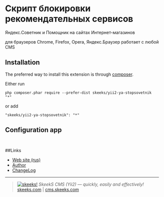 Скрипт блокировки рекомендательных сервисов 
===================================

Яндекс.Советник и Помощник на сайтах Интернет-магазинов

для браузеров Chrome, Firefox, Opera, Яндекс.Браузер
работает с любой CMS

Installation
------------

The preferred way to install this extension is through [composer](http://getcomposer.org/download/).

Either run

```
php composer.phar require --prefer-dist skeeks/yii2-ya-stopsovetnik "*"
```

or add

```
"skeeks/yii2-ya-stopsovetnik": "*"
```

Configuration app
----------


```php



```

##Links
* [Web site (rus)](https://cms.skeeks.com)
* [Author](https://skeeks.com)
* [ChangeLog](https://github.com/skeeks-semenov/yii2-ya-stopsovetnik/blob/master/CHANGELOG.md)


___

> [![skeeks!](https://gravatar.com/userimage/74431132/13d04d83218593564422770b616e5622.jpg)](https://skeeks.com)
<i>SkeekS CMS (Yii2) — quickly, easily and effectively!</i>  
[skeeks.com](https://skeeks.com) | [cms.skeeks.com](https://cms.skeeks.com)


